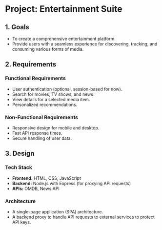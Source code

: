 # Project: Entertainment Suite

## 1. Goals

- To create a comprehensive entertainment platform.
- Provide users with a seamless experience for discovering, tracking, and consuming various forms of media.

## 2. Requirements

### Functional Requirements
- User authentication (optional, session-based for now).
- Search for movies, TV shows, and news.
- View details for a selected media item.
- Personalized recommendations.

### Non-Functional Requirements
- Responsive design for mobile and desktop.
- Fast API response times.
- Secure handling of user data.

## 3. Design

### Tech Stack
- **Frontend:** HTML, CSS, JavaScript
- **Backend:** Node.js with Express (for proxying API requests)
- **APIs:** OMDB, News API

### Architecture
- A single-page application (SPA) architecture.
- A backend proxy to handle API requests to external services to protect API keys.